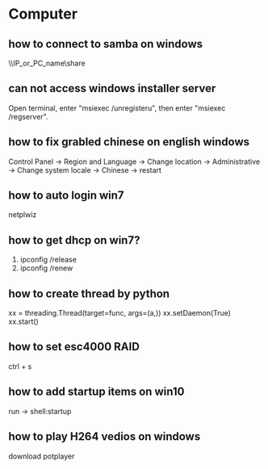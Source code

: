 # Computer

[^_^]: # (QA1 Start)

## how to connect to samba on windows
\\\\IP_or_PC_name\\share

## can not access windows installer server
Open terminal, enter "msiexec /unregisteru", then enter "msiexec /regserver".

## how to fix grabled chinese on english windows
Control Panel -> Region and Language -> Change location -> Administrative -> Change system locale -> Chinese -> restart

## how to auto login win7
netplwiz

## how to get dhcp on win7?
1. ipconfig /release
1. ipconfig /renew

## how to create thread by python
xx = threading.Thread(target=func, args=(a,))
xx.setDaemon(True)
xx.start()

## how to set esc4000 RAID
ctrl + s

## how to add startup items on win10
run -> shell:startup

## how to play H264 vedios on windows
download potplayer

[^_^]: # (QA1 End)
